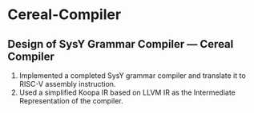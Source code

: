 # Cereal-Compiler
## Design of SysY Grammar Compiler — Cereal Compiler
1. Implemented a completed SysY grammar compiler and translate it to RISC-V assembly instruction. 
2. Used a simplified Koopa IR based on LLVM IR as the Intermediate Representation of the compiler.

